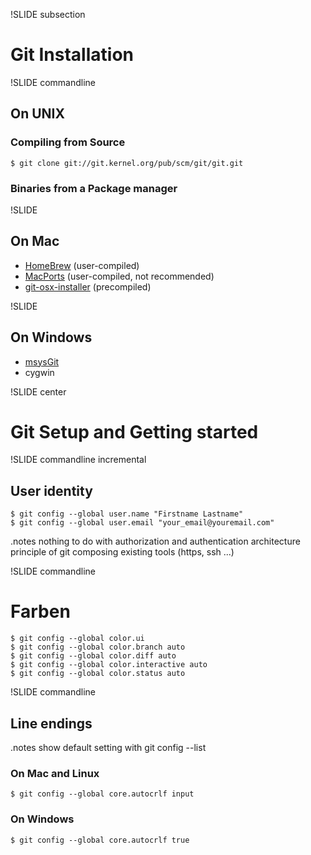 !SLIDE subsection
# Git Installation #

!SLIDE commandline
## On UNIX ##

### Compiling from Source

    $ git clone git://git.kernel.org/pub/scm/git/git.git

### Binaries from a Package manager

!SLIDE
## On Mac ##

* [HomeBrew](http://github.com/mxcl/homebrew) (user-compiled)
* [MacPorts](http://www.macports.org/) (user-compiled, not recommended)
* [git-osx-installer](http://code.google.com/p/git-osx-installer/) (precompiled)

!SLIDE
## On Windows ##

* [msysGit](http://code.google.com/p/msysgit/)
* cygwin

!SLIDE center
# Git Setup and Getting started #

!SLIDE commandline incremental
## User identity ##

    $ git config --global user.name "Firstname Lastname"
    $ git config --global user.email "your_email@youremail.com"

.notes nothing to do with  authorization and authentication    architecture principle of git composing existing tools (https, ssh ...)

!SLIDE commandline
# Farben #

    $ git config --global color.ui
    $ git config --global color.branch auto
    $ git config --global color.diff auto
    $ git config --global color.interactive auto
    $ git config --global color.status auto

!SLIDE commandline
## Line endings ##
.notes show default setting with git config --list

### On Mac and Linux

    $ git config --global core.autocrlf input

### On Windows

    $ git config --global core.autocrlf true



